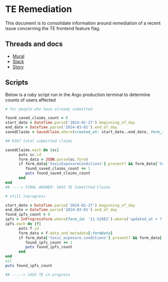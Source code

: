 # TE Remediation

This document is to consolidate information around remediation of a recent issue concerning the TE frontend feature flag.

## Threads and docs

- [Mural](https://app.mural.co/t/departmentofveteransaffairs9999/m/departmentofveteransaffairs9999/1677075027359/3be1457e29c424eeada818562a30b363a778fff0?wid=0-1709564849771)
- [Slack](https://agilesix.slack.com/archives/C04MJV66ZPC/p1709237829863709)
- [Story](https://app.zenhub.com/workspaces/disability-experience-63dbdb0a401c4400119d3a44/issues/gh/department-of-veterans-affairs/va.gov-team/77508)

## Scripts

Below is a ruby script run in the Argo production terminal to determine counts of users affected

```ruby
# for people who have already submitted

found_saved_claims_count = 0
start_date = DateTime.parse('2024-02-27').beginning_of_day
end_date = DateTime.parse('2024-03-01').end_of_day
savedClaims = SavedClaim.where(created_at: start_date..end_date, form_id: '21-526EZ-ALLCLAIMS')

## 9397 total submitted claims

savedClaims.each do |sc|
      puts sc.id
      form_data = JSON.parse(sc.form)
      if form_data['toxicExposureConditions'].present? && form_data['toxicExposureConditions'].keys.any?
         found_saved_claims_count += 1
         puts found_saved_claims_count
      end
end
## ----> FINAL ANSWER: 5842 TE Submitted Claims

# still inprogress

start_date = DateTime.parse('2024-02-27').beginning_of_day
end_date = DateTime.parse('2024-03-01').end_of_day
found_ipfs_count = 0
ipfs = InProgressForm.where(form_id: '21-526EZ').where('updated_at > ?', start_date)
ipfs.each do |f|
      puts f.id
      form_data = f.data_and_metadata[:formData]
      if form_data['toxic_exposure_conditions'].present? && form_data['toxic_exposure_conditions'].keys.any?
         found_ipfs_count += 1
         puts found_ipfs_count
      end
end
nil
puts found_ipfs_count

## -----> 1483 TE in progress
```
